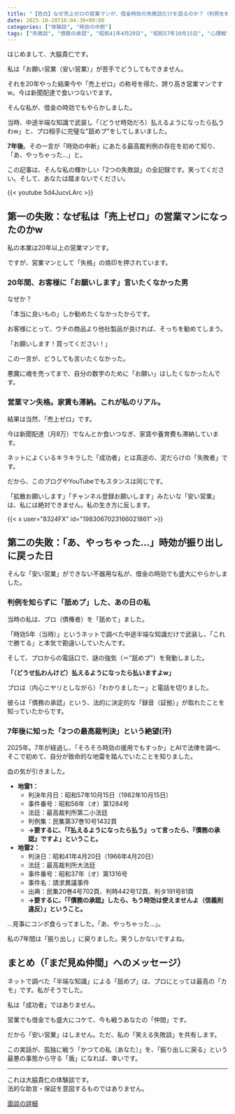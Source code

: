 ```yaml
---
title: "【告白】なぜ売上ゼロの営業マンが、借金時効の失敗談だけを語るのか？（判例を知らず舐めプした私の絶望）"
date: 2025-10-28T16:04:38+09:00
categories: ["体験談", "時効の中断"]
tags: ["失敗談", "債務の承認", "昭和41年4月20日", "昭和57年10月15日", "心理戦", "舐めプ"]
---
```


はじめまして、大脇貴仁です。

私は「お願い営業（安い営業）」が苦手でどうしてもできません。

それを20年やった結果今や「売上ゼロ」の称号を得た、誇り高き営業マンですw。今は新聞配達で食いつないでます。

そんな私が、借金の時効でもやらかしました。

当時、中途半端な知識で武装し「（どうせ時効だろ）払えるようになったら払うわw」と、プロ相手に完璧な"舐めプ"をしてしまいました。

**7年後**。その一言が「時効の中断」にあたる最高裁判例の存在を初めて知り、「あ、やっちゃった…」と。

この記事は、そんな私の輝かしい「2つの失敗談」の全記録です。笑ってください。そして、あなたは踏まないでください。

{{< youtube 5d4JucvLArc >}}

## 第一の失敗：なぜ私は「売上ゼロ」の営業マンになったのかw

私の本業は20年以上の営業マンです。

ですが、営業マンとして「失格」の烙印を押されています。

### 20年間、お客様に「お願いします」言いたくなかった男

なぜか？

「本当に良いもの」しか勧めたくなかったからです。

お客様にとって、ウチの商品より他社製品が良ければ、そっちを勧めてしまう。

「お願いします！買ってください！」

この一言が、どうしても言いたくなかった。

悪魔に魂を売ってまで、自分の数字のために「お願い」はしたくなかったんです。

### 営業マン失格。家賃も滞納。これが私のリアル。

結果は当然、「売上ゼロ」です。

今は新聞配達（月8万）でなんとか食いつなぎ、家賃や養育費も滞納しています。

ネットによくいるキラキラした「成功者」とは真逆の、泥だらけの「失敗者」です。

だから、このブログやYouTubeでもスタンスは同じです。

「拡散お願いします」「チャンネル登録お願いします」みたいな「安い営業」は、私には絶対できません。私の生き方に反します。

{{< x user="8324FX" id="1983067023166021861" >}}

## 第二の失敗：「あ、やっちゃった…」時効が振り出しに戻った日

そんな「安い営業」ができない不器用な私が、借金の時効でも盛大にやらかしました。

### 判例を知らずに「舐めプ」した、あの日の私

当時の私は、プロ（債権者）を「舐めて」ました。

「時効5年（当時）」というネットで調べた中途半端な知識だけで武装し、「これで勝てる」と本気で勘違いしていたんです。

そして、プロからの電話口で、謎の強気（＝"舐めプ"）を発動しました。

**「（どうせ払わんけど）払えるようになったら払いますよw」**

プロは（内心ニヤリとしながら）「わかりましたー」と電話を切りました。

彼らは「債務の承認」という、法的に決定的な「録音（証拠）」が取れたことを知っていたからです。

### 7年後に知った「2つの最高裁判決」という絶望(汗)

2025年。7年が経過し、「そろそろ時効の援用でもすっか」とAIで法律を調べ、そこで初めて、自分が致命的な地雷を踏んでいたことを知りました。

血の気が引きました。

* **地雷1：**
    * 判決年月日：昭和57年10月15日（1982年10月15日）
    * 事件番号：昭和56年（オ）第1284号
    * 法廷：最高裁判所第二小法廷
    * 判例集：民集第37巻10号1432頁
    * **→要するに、「『払えるようになったら払う』って言ったら、『債務の承認』ですよ」ということ。**
* **地雷2：**
    * 判決日：昭和41年4月20日（1966年4月20日）
    * 法廷：最高裁判所大法廷
    * 事件番号：昭和37年（オ）第1316号
    * 事件名：請求異議事件
    * 出典：民集20巻4号702頁、判時442号12頁、判タ191号81頁
    * **→要するに、「『債務の承認』したら、もう時効は使えませんよ（信義則違反）」ということ。**

…見事にコンボ食らってました。「あ、やっちゃった…」。

私の7年間は「振り出し」に戻りました。笑うしかないですよね。

## まとめ（「まだ見ぬ仲間」へのメッセージ）

ネットで調べた「半端な知識」による「舐めプ」は、プロにとっては最高の「カモ」です。私がそうでした。

私は「成功者」ではありません。

営業でも借金でも盛大にコケて、今も戦うあなたの「仲間」です。

だから「安い営業」はしません。ただ、私の「笑える失敗談」を共有します。

この実話が、孤独に戦う「かつての私（あなた）」を、「振り出しに戻る」という最悪の事態から守る「盾」になれば、幸いです。

---

これは大脇貴仁の体験談です。  
法的な助言・保証を意図するものではありません。

[面談の詳細](https://jikou.bokunosaiseikeikaku.icu/)
